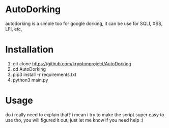 # AutoDorking
autodorking is a simple too for google dorking, it can be use for SQLI, XSS, LFI, etc,

# Installation
1. git clone https://github.com/kryptonproject/AutoDorking
2. cd AutoDorking
3. pip3 install -r requirements.txt
4. python3 main.py

# Usage
do i really need to explain that? i mean i try to make the script
super easy to use tho, you will figured it out, just let me know if you need help :)
